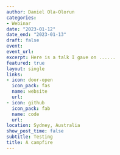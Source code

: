 ```yaml
---
author: Daniel Ola-Olorun
categories:
- Webinar
date: "2023-01-12"
date_end: "2023-01-13"
draft: false
event: 
event_url: 
excerpt: Here is a talk I gave on ......
featured: true
layout: single
links:
- icon: door-open
  icon_pack: fas
  name: website
  url: 
- icon: github
  icon_pack: fab
  name: code
  url: 
location: Sydney, Australia
show_post_time: false
subtitle: Testing
title: A campfire
---
```



